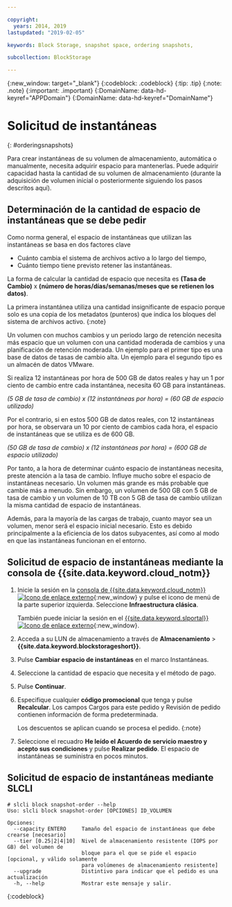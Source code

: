 ```yaml
---

copyright:
  years: 2014, 2019
lastupdated: "2019-02-05"

keywords: Block Storage, snapshot space, ordering snapshots,

subcollection: BlockStorage

---
```

{:new_window: target="_blank"}
{:codeblock: .codeblock} 
{:tip: .tip}
{:note: .note}
{:important: .important}
{:DomainName: data-hd-keyref="APPDomain"}
{:DomainName: data-hd-keyref="DomainName"}

# Solicitud de instantáneas
{: #orderingsnapshots}

Para crear instantáneas de su volumen de almacenamiento, automática o manualmente, necesita adquirir espacio para mantenerlas. Puede adquirir capacidad hasta la cantidad de su volumen de almacenamiento (durante la adquisición de volumen inicial o posteriormente siguiendo los pasos descritos aquí).

## Determinación de la cantidad de espacio de instantáneas que se debe pedir

Como norma general, el espacio de instantáneas que utilizan las instantáneas se basa en dos factores clave
- Cuánto cambia el sistema de archivos activo a lo largo del tiempo,
- Cuánto tiempo tiene previsto retener las instantáneas.  

La forma de calcular la cantidad de espacio que necesita es **(Tasa de Cambio)** x **(número de horas/días/semanas/meses que se retienen los datos)**.

La primera instantánea utiliza una cantidad insignificante de espacio porque solo es una copia de los metadatos (punteros) que indica los bloques del sistema de archivos activo.
{:note}

Un volumen con muchos cambios y un periodo largo de retención necesita más espacio que un volumen con una cantidad moderada de cambios y una planificación de retención moderada. Un ejemplo para el primer tipo es una base de datos de tasas de cambio alta. Un ejemplo para el segundo tipo es un almacén de datos VMware.

Si realiza 12 instantáneas por hora de 500 GB de datos reales y hay un 1 por ciento de cambio entre cada instantánea, necesita 60 GB para instantáneas.

*(5 GB de tasa de cambio) x (12 instantáneas por hora) = (60 GB de espacio utilizado)*

Por el contrario, si en estos 500 GB de datos reales, con 12 instantáneas por hora, se observara un 10 por ciento de cambios cada hora, el espacio de instantáneas que se utiliza es de 600 GB.

*(50 GB de tasa de cambio) x (12 instantáneas por hora) = (600 GB de espacio utilizado)*

Por tanto, a la hora de determinar cuánto espacio de instantáneas necesita, preste atención a la tasa de cambio. Influye mucho sobre el espacio de instantáneas necesario. Un volumen más grande es más probable que cambie más a menudo. Sin embargo, un volumen de 500 GB con 5 GB de tasa de cambio y un volumen de 10 TB con 5 GB de tasa de cambio utilizan la misma cantidad de espacio de instantáneas.

Además, para la mayoría de las cargas de trabajo, cuanto mayor sea un volumen, menor será el espacio inicial necesario. Esto es debido principalmente a la eficiencia de los datos subyacentes, así como al modo en que las instantáneas funcionan en el entorno.

## Solicitud de espacio de instantáneas mediante la consola de {{site.data.keyword.cloud_notm}}

1. Inicie la sesión en la [consola de {{site.data.keyword.cloud_notm}} ![Icono de enlace externo](../../icons/launch-glyph.svg "Icono de enlace externo")](https://{DomainName}/catalog/){:new_window} y pulse el icono de menú de la parte superior izquierda. Seleccione **Infraestructura clásica**.

   También puede iniciar la sesión en el [{{site.data.keyword.slportal}} ![Icono de enlace externo](../../icons/launch-glyph.svg "Icono de enlace externo")](https://control.softlayer.com/){:new_window}.
2. Acceda a su LUN de almacenamiento a través de **Almacenamiento** >**{{site.data.keyword.blockstorageshort}}**.
2. Pulse **Cambiar espacio de instantáneas** en el marco Instantáneas.
3. Seleccione la cantidad de espacio que necesita y el método de pago.
4. Pulse **Continuar**.
5. Especifique cualquier **código promocional** que tenga y pulse **Recalcular**. Los campos Cargos para este pedido y Revisión de pedido contienen información de forma predeterminada.

   Los descuentos se aplican cuando se procesa el pedido.
   {:note}
6. Seleccione el recuadro **He leído el Acuerdo de servicio maestro y acepto sus condiciones** y pulse **Realizar pedido**. El espacio de instantáneas se suministra en pocos minutos.

## Solicitud de espacio de instantáneas mediante SLCLI

```
# slcli block snapshot-order --help
Uso: slcli block snapshot-order [OPCIONES] ID_VOLUMEN

Opciones:
  --capacity ENTERO     Tamaño del espacio de instantáneas que debe crearse [necesario]
  --tier [0.25|2|4|10]  Nivel de almacenamiento resistente (IOPS por GB) del volumen de
                        bloque para el que se pide el espacio [opcional, y válido solamente
                        para volúmenes de almacenamiento resistente]
  --upgrade             Distintivo para indicar que el pedido es una actualización
  -h, --help            Mostrar este mensaje y salir.
```
{:codeblock}
